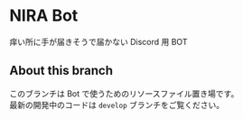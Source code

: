 # NIRA Bot

痒い所に手が届きそうで届かない Discord 用 BOT

## About this branch

このブランチは Bot で使うためのリソースファイル置き場です。  
最新の開発中のコードは `develop` ブランチをご覧ください。
